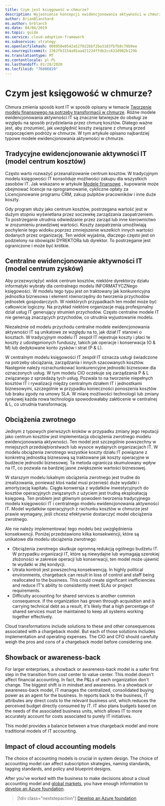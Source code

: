 ```yaml
---
title: Czym jest księgowość w chmurze?
description: Wyjaśnienie koncepcji ewidencjonowania aktywności w chmurze
author: BrianBlanchard
ms.author: brblanch
ms.date: 04/04/2019
ms.topic: guide
ms.service: cloud-adoption-framework
ms.subservice: strategy
ms.openlocfilehash: 008958e0542a52f022bbf2ba3183fbfb8c78b9ee
ms.sourcegitcommit: 2362fb3154a91aa421224ffdb2cc632d982b129b
ms.translationtype: MT
ms.contentlocale: pl-PL
ms.lasthandoff: 01/28/2020
ms.locfileid: "76806819"
---
```

<!-- markdownlint-disable MD026 -->

# <a name="what-is-cloud-accounting"></a>Czym jest księgowość w chmurze?

Chmura zmienia sposób kont IT w sposób opisany w temacie [Tworzenie modelu finansowego na potrzeby transformacji w chmurze](./financial-models.md). Różne modele ewidencjonowania aktywności IT są znacznie łatwiejsze do obsługi ze względu na sposób przydzielania przez chmurę kosztów. Dlatego ważne jest, aby zrozumieć, jak uwzględnić koszty związane z chmurą przed rozpoczęciem podróży w chmurze. W tym artykule opisano najbardziej typowe modele ewidencjonowania aktywności w chmurze.

## <a name="traditional-it-accounting-cost-center-model"></a>Tradycyjne ewidencjonowanie aktywności IT (model centrum kosztów)

Często warto rozważyć przeanalizowanie centrum kosztów. W tradycyjnym modelu księgowości IT konsoliduje możliwości zakupu dla wszystkich zasobów IT. Jak wskazano w artykule [Modele finansowe](./financial-models.md) , kupowanie może obejmować licencje na oprogramowanie, cykliczne opłaty za Licencjonowanie programu CRM, zakup pulpitów pracowników i inne duże koszty.

Gdy program służy jako centrum kosztów, postrzegana wartość jest w dużym stopniu wyświetlana przez soczewkę zarządzania zaopatrzeniem. To postrzeganie utrudnia odwiedzanie przez zarząd lub inne kierownictwo w zrozumieniu prawdziwej wartości. Koszty zaopatrzenia umożliwiają pochylenie tego widoku poprzez zmniejszenie wszelkich innych wartości dodanych przez organizację. Ten widok wyjaśnia, dlaczego często jest on podzielony na obowiązki DYREKTORa lub dyrektor. To postrzeganie jest ograniczone i może być krótkie.

## <a name="central-it-accounting-profit-center-model"></a>Centralne ewidencjonowanie aktywności IT (model centrum zysków)

Aby przezwyciężyć widok centrum kosztów, niektóre dyrektorzy działu informatyki wybrały dla centralnego modelu INFORMATYCZNego księgowości. W modelu tego typu jest on traktowany jak konkurencyjna jednostka biznesowa i element równorzędny do tworzenia przychodów jednostek gospodarczych. W niektórych przypadkach ten model może być całkowicie logiczny. Na przykład niektóre organizacje mają profesjonalny dział usług IT generujący strumień przychodów. Często centralne modele IT nie generują znaczących przychodów, co utrudnia wyjustowanie modelu.

Niezależnie od modelu przychodu centralne modele ewidencjonowania aktywności IT są unikatowe ze względu na to, jak dział IT stanowi o kosztach. W tradycyjnym modelu IT zespół IT rejestruje koszty i płaci te koszty z udostępnionych funduszy, takich jak operacje i konserwacja (O & M) lub dedykowane konto zysków i strat (P & L).

W centralnym modelu księgowości IT zespół IT oznacza usługi świadczone na potrzeby obciążania, zarządzania i innych szacowanych kosztów. Następnie należy rozrachunkować konkurencyjne jednostki biznesowe dla oznaczonych usług. W tym modelu CIO oczekuje się zarządzania P & L związanego z sprzedażą tych usług. Pozwala to na tworzenie niepełnych kosztów IT i rywalizacji między centralnym działem IT i jednostkami biznesowymi, szczególnie w przypadku konieczności ponoszenia kosztów lub braku zgody na umowy SLA. W miarę możliwości technologii lub zmiany rynkowej każda nowa technologia spowodowałaby zakłócenie w centralnej & L, co utrudnia transformację.

## <a name="chargeback"></a>Obciążenia zwrotnego

Jednym z typowych pierwszych kroków w przypadku zmiany jego reputacji jako centrum kosztów jest implementacja obciążenia zwrotnego modelu ewidencjonowania aktywności. Ten model jest szczególnie powszechny w mniejszych przedsiębiorstwach lub wysoce wydajnych organizacjach IT. W modelu obciążenia zwrotnego wszystkie koszty działu IT powiązane z konkretną jednostką biznesową są traktowane jak koszty operacyjne w budżecie jednostki biznesowej. Ta metoda ogranicza skumulowany wpływ na IT, co pozwala na bardziej jasne zwiększenie wartości biznesowej.

W starszym modelu lokalnym obciążenia zwrotnego jest trudne do zrealizowania, ponieważ ktoś nadal musi przenieść duże wydatki i amortyzację kapitału. Ciągła konwersja z wydatków inwestycyjnych do kosztów operacyjnych związanych z użyciem jest trudną eksploatacją księgową. Ten problem jest głównym powodem tworzenia tradycyjnego modelu księgowości IT i centralnego modelu ewidencjonowania aktywności IT. Model wydatków operacyjnych z rachunku kosztów w chmurze jest prawie wymagany, jeśli chcesz efektywnie dostarczyć model obciążenia zwrotnego.

Ale nie należy implementować tego modelu bez uwzględnienia konsekwencji. Poniżej przedstawiono kilka konsekwencji, które są unikatowe dla modelu obciążenia zwrotnego:

- Obciążenia zwrotnego skutkuje ogromną redukcją ogólnego budżetu IT. W przypadku organizacji IT, które są niewydajne lub wymagają szerokiej złożoności w zakresie operacji lub konserwacji, ten model może ujawnić te wydatki w złej kondycji.
- Utrata kontroli jest powszechną konsekwencją. In highly political environments, chargeback can result in loss of control and staff being reallocated to the business. This could create significant inefficiencies and reduce IT's ability to consistently meet SLAs or project requirements.
- Difficulty accounting for shared services is another common consequence. If the organization has grown through acquisition and is carrying technical debt as a result, it's likely that a high percentage of shared services must be maintained to keep all systems working together effectively.

Cloud transformations include solutions to these and other consequences associated with a chargeback model. But each of those solutions includes implementation and operating expenses. The CIO and CFO should carefully weigh the pros and cons of a chargeback model before considering one.

## <a name="showback-or-awareness-back"></a>Showback or awareness-back

For larger enterprises, a showback or awareness-back model is a safer first step in the transition from cost center to value center. This model doesn't affect financial accounting. In fact, the P&Ls of each organization don't change. The biggest shift is in mindset and awareness. In a showback or awareness-back model, IT manages the centralized, consolidated buying power as an agent for the business. In reports back to the business, IT attributes any direct costs to the relevant business unit, which reduces the perceived budget directly consumed by IT. IT also plans budgets based on the needs of the associated business units, which allows IT to more accurately account for costs associated to purely IT initiatives.

This model provides a balance between a true chargeback model and more traditional models of IT accounting.

## <a name="impact-of-cloud-accounting-models"></a>Impact of cloud accounting models

The choice of accounting models is crucial in system design. The choice of accounting model can affect subscription strategies, naming standards, tagging standards, and policy and blueprint designs.

After you've worked with the business to make decisions about a cloud accounting model and [global markets](./global-markets.md), you have enough information to [develop an Azure foundation](../ready/index.md).

> [!div class="nextstepaction"]
> [Develop an Azure foundation](../ready/index.md)
